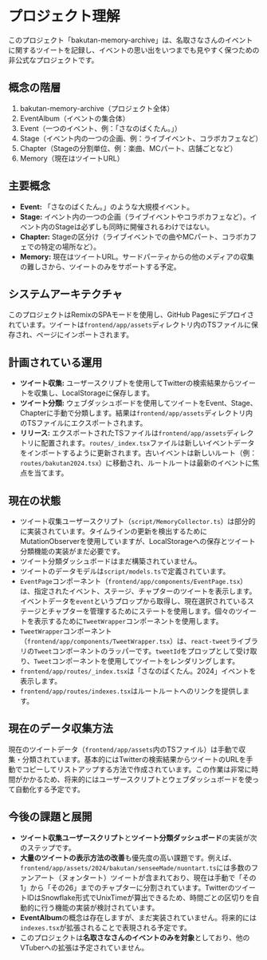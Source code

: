 # プロジェクト理解

このプロジェクト「bakutan-memory-archive」は、名取さなさんのイベントに関するツイートを記録し、イベントの思い出をいつまでも見やすく保つための非公式なプロジェクトです。

## 概念の階層

1. bakutan-memory-archive（プロジェクト全体）
2. EventAlbum（イベントの集合体）
3. Event（一つのイベント、例：「さなのばくたん。」）
4. Stage（イベント内の一つの企画、例：ライブイベント、コラボカフェなど）
5. Chapter（Stageの分割単位、例：楽曲、MCパート、店舗ごとなど）
6. Memory（現在はツイートURL）

## 主要概念

* **Event:** 「さなのばくたん。」のような大規模イベント。
* **Stage:** イベント内の一つの企画（ライブイベントやコラボカフェなど）。イベント内のStageは必ずしも同時に開催されるわけではない。
* **Chapter:** Stageの区分け（ライブイベントでの曲やMCパート、コラボカフェでの特定の場所など）。
* **Memory:** 現在はツイートURL。サードパーティからの他のメディアの収集の難しさから、ツイートのみをサポートする予定。

## システムアーキテクチャ

このプロジェクトはRemixのSPAモードを使用し、GitHub Pagesにデプロイされています。ツイートは`frontend/app/assets`ディレクトリ内のTSファイルに保存され、ページにインポートされます。

## 計画されている運用

* **ツイート収集:** ユーザースクリプトを使用してTwitterの検索結果からツイートを収集し、LocalStorageに保存します。
* **ツイート分類:** ウェブダッシュボードを使用してツイートをEvent、Stage、Chapterに手動で分類します。結果は`frontend/app/assets`ディレクトリ内のTSファイルにエクスポートされます。
* **リリース:** エクスポートされたTSファイルは`frontend/app/assets`ディレクトリに配置されます。`routes/_index.tsx`ファイルは新しいイベントデータをインポートするように更新されます。古いイベントは新しいルート（例：`routes/bakutan2024.tsx`）に移動され、ルートルートは最新のイベントに焦点を当てます。

## 現在の状態

* ツイート収集ユーザースクリプト（`script/MemoryCollector.ts`）は部分的に実装されています。タイムラインの更新を検出するためにMutationObserverを使用していますが、LocalStorageへの保存とツイート分類機能の実装がまだ必要です。
* ツイート分類ダッシュボードはまだ構築されていません。
* ツイートのデータモデルは`script/models.ts`で定義されています。
* `EventPage`コンポーネント（`frontend/app/components/EventPage.tsx`）は、指定されたイベント、ステージ、チャプターのツイートを表示します。イベントデータを`event`というプロップから取得し、現在選択されているステージとチャプターを管理するためにステートを使用します。個々のツイートを表示するために`TweetWrapper`コンポーネントを使用します。
* `TweetWrapper`コンポーネント（`frontend/app/components/TweetWrapper.tsx`）は、`react-tweet`ライブラリの`Tweet`コンポーネントのラッパーです。`tweetId`をプロップとして受け取り、`Tweet`コンポーネントを使用してツイートをレンダリングします。
* `frontend/app/routes/_index.tsx`は「さなのばくたん。2024」イベントを表示します。
* `frontend/app/routes/indexes.tsx`はルートルートへのリンクを提供します。

## 現在のデータ収集方法

現在のツイートデータ（`frontend/app/assets`内のTSファイル）は手動で収集・分類されています。基本的にはTwitterの検索結果からツイートのURLを手動でコピーしてリストアップする方法で作成されています。この作業は非常に時間がかかるため、将来的にはユーザースクリプトとウェブダッシュボードを使って自動化する予定です。

## 今後の課題と展開

* **ツイート収集ユーザースクリプト**と**ツイート分類ダッシュボード**の実装が次のステップです。
* **大量のツイートの表示方法の改善**も優先度の高い課題です。例えば、`frontend/app/assets/2024/bakutan/senseeMade/nuontart.ts`には多数のファンアート（ヌォンタート）ツイートが含まれており、現在は手動で「その1」から「その26」までのチャプターに分割されています。TwitterのツイートIDはSnowflake形式でUnixTimeが算出できるため、時間ごとの区切りを自動的に行う機能の実装が検討されています。
* **EventAlbum**の概念は存在しますが、まだ実装されていません。将来的には`indexes.tsx`が拡張されることで表現される予定です。
* このプロジェクトは**名取さなさんのイベントのみを対象**としており、他のVTuberへの拡張は予定されていません。
